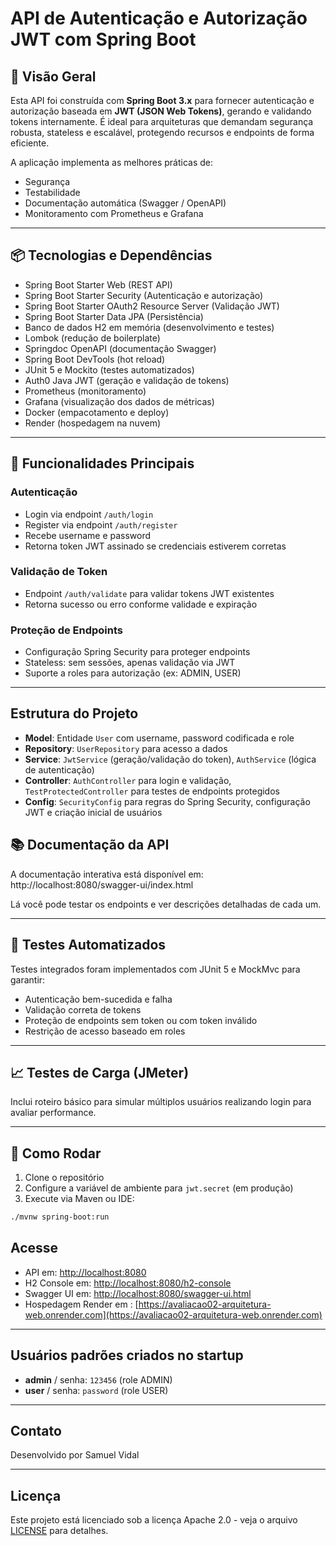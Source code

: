 # API de Autenticação e Autorização JWT com Spring Boot

## 🚀 Visão Geral

Esta API foi construída com **Spring Boot 3.x** para fornecer autenticação e autorização baseada em **JWT (JSON Web Tokens)**, gerando e validando tokens internamente. É ideal para arquiteturas que demandam segurança robusta, stateless e escalável, protegendo recursos e endpoints de forma eficiente.

A aplicação implementa as melhores práticas de:

- Segurança  
- Testabilidade  
- Documentação automática (Swagger / OpenAPI)  
- Monitoramento com Prometheus e Grafana  

---

## 📦 Tecnologias e Dependências

- Spring Boot Starter Web (REST API)  
- Spring Boot Starter Security (Autenticação e autorização)  
- Spring Boot Starter OAuth2 Resource Server (Validação JWT)  
- Spring Boot Starter Data JPA (Persistência)  
- Banco de dados H2 em memória (desenvolvimento e testes)  
- Lombok (redução de boilerplate)  
- Springdoc OpenAPI (documentação Swagger)  
- Spring Boot DevTools (hot reload)  
- JUnit 5 e Mockito (testes automatizados)  
- Auth0 Java JWT (geração e validação de tokens)  
- Prometheus (monitoramento)  
- Grafana (visualização dos dados de métricas)  
- Docker (empacotamento e deploy)  
- Render (hospedagem na nuvem)  

---

## 🔑 Funcionalidades Principais

### Autenticação

- Login via endpoint `/auth/login`
- Register via endpoint `/auth/register`
- Recebe username e password  
- Retorna token JWT assinado se credenciais estiverem corretas  

### Validação de Token

- Endpoint `/auth/validate` para validar tokens JWT existentes  
- Retorna sucesso ou erro conforme validade e expiração  

### Proteção de Endpoints

- Configuração Spring Security para proteger endpoints  
- Stateless: sem sessões, apenas validação via JWT  
- Suporte a roles para autorização (ex: ADMIN, USER)  

---

## Estrutura do Projeto

- **Model**: Entidade `User` com username, password codificada e role  
- **Repository**: `UserRepository` para acesso a dados  
- **Service**: `JwtService` (geração/validação do token), `AuthService` (lógica de autenticação)  
- **Controller**: `AuthController` para login e validação, `TestProtectedController` para testes de endpoints protegidos  
- **Config**: `SecurityConfig` para regras do Spring Security, configuração JWT e criação inicial de usuários  

## 📚 Documentação da API

A documentação interativa está disponível em:
http://localhost:8080/swagger-ui/index.html

Lá você pode testar os endpoints e ver descrições detalhadas de cada um.

---

## 🧪 Testes Automatizados

Testes integrados foram implementados com JUnit 5 e MockMvc para garantir:

- Autenticação bem-sucedida e falha  
- Validação correta de tokens  
- Proteção de endpoints sem token ou com token inválido  
- Restrição de acesso baseado em roles  

---

## 📈 Testes de Carga (JMeter)

Inclui roteiro básico para simular múltiplos usuários realizando login para avaliar performance.

---

## 🔧 Como Rodar

1. Clone o repositório  
2. Configure a variável de ambiente para `jwt.secret` (em produção)  
3. Execute via Maven ou IDE:  

```bash
./mvnw spring-boot:run
```

## Acesse

- API em: [http://localhost:8080](http://localhost:8080)  
- H2 Console em: [http://localhost:8080/h2-console](http://localhost:8080/h2-console)  
- Swagger UI em: [http://localhost:8080/swagger-ui.html](http://localhost:8080/swagger-ui.html)  
- Hospedagem Render em : [https://avaliacao02-arquitetura-web.onrender.com](https://avaliacao02-arquitetura-web.onrender.com)
---

## Usuários padrões criados no startup

- **admin** / senha: `123456` (role ADMIN)  
- **user** / senha: `password` (role USER)  

---

## Contato

Desenvolvido por Samuel Vidal

---

## Licença

Este projeto está licenciado sob a licença Apache 2.0 - veja o arquivo [LICENSE](LICENSE) para detalhes.
